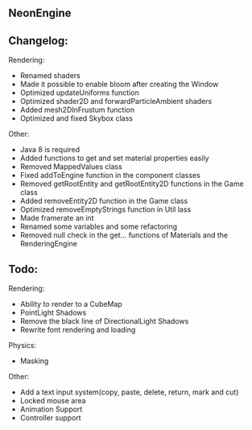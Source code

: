 ## NeonEngine

## Changelog:

Rendering:
- Renamed shaders
- Made it possible to enable bloom after creating the Window
- Optimized updateUniforms function
- Optimized shader2D and forwardParticleAmbient shaders
- Added mesh2DInFrustum function
- Optimized and fixed Skybox class

Other:
- Java 8 is required
- Added functions to get and set material properties easily
- Removed MappedValues class
- Fixed addToEngine function in the component classes
- Removed getRootEntity and getRootEntity2D functions in the Game class
- Added removeEntity2D function in the Game class
- Optimized removeEmptyStrings function in Util lass
- Made framerate an int
- Renamed some variables and some refactoring
- Removed null check in the get... functions of Materials and the RenderingEngine

## Todo:

Rendering:
- Ability to render to a CubeMap
- PointLight Shadows
- Remove the black line of DirectionalLight Shadows
- Rewrite font rendering and loading

Physics:
- Masking

Other:
- Add a text input system(copy, paste, delete, return, mark and cut)
- Locked mouse area
- Animation Support
- Controller support
